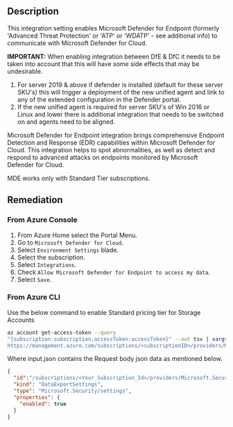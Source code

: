 ## Description

This integration setting enables Microsoft Defender for Endpoint (formerly 'Advanced Threat Protection' or 'ATP' or 'WDATP' - see additional info) to communicate with Microsoft Defender for Cloud.

**IMPORTANT:** When enabling integration between DfE & DfC it needs to be taken into account that this will have some side effects that may be undesirable.

1. For server 2019 & above if defender is installed (default for these server SKU's) this will trigger a deployment of the new unified agent and link to any of the extended configuration in the Defender portal.
2. If the new unified agent is required for server SKU's of Win 2016 or Linux and lower there is additional integration that needs to be switched on and agents need to be aligned.

Microsoft Defender for Endpoint integration brings comprehensive Endpoint Detection and Response (EDR) capabilities within Microsoft Defender for Cloud. This integration helps to spot abnormalities, as well as detect and respond to advanced attacks on endpoints monitored by Microsoft Defender for Cloud.

MDE works only with Standard Tier subscriptions.

## Remediation

### From Azure Console

1. From Azure Home select the Portal Menu.
2. Go to `Microsoft Defender for Cloud`.
3. Select `Environment Settings` blade.
4. Select the subscription.
5. Select `Integrations`.
6. Check `Allow Microsoft Defender for Endpoint to access my data`.
7. Select `Save`.


### From Azure CLI

Use the below command to enable Standard pricing tier for Storage Accounts

```bash
az account get-access-token --query
"{subscription:subscription,accessToken:accessToken}" --out tsv | xargs -L1 bash -c 'curl -X PUT -H "Authorization: Bearer $1" -H "Content-Type: application/json"
https://management.azure.com/subscriptions/<subscriptionID>/providers/Microso ft.Security/settings/WDATP?api-version=2021-06-01 -d@"input.json"'
```

Where input.json contains the Request body json data as mentioned below.

```json
{
  "id":"/subscriptions/<Your_Subscription_Id>/providers/Microsoft.Security/settings/ WDATP",
  "kind": "DataExportSettings",
  "type": "Microsoft.Security/settings",
  "properties": {
    "enabled": true
  }
}
```

